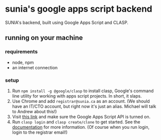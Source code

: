 # sunia's google apps script backend
 SUNIA's backend, built using Google Apps Script and CLASP.

##  running on your machine

### requirements

- node, npm
- an internet connection

### setup

1. Run `npm install -g @google/clasp` to install clasp, Google's command line utility for working with apps script projects. In short, it slaps.
2. Use Chrome and add `registrar@sunia.ca` as an account. (We should have an IT/CTO account, but right now it's just an alias. Michael will talk to Andrew about this!)
3. Visit [this link](https://script.google.com/home/usersettings) and make sure the Google Apps Script API is turned on.
4. Run `clasp login` and `clasp create/clone` to get started. See the [documentation](https://github.com/google/clasp) for more information. (Of course when you run login, login to the registrar email!)
